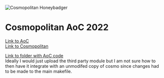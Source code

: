 ![Cosmopolitan Honeybadger](usr/share/img/honeybadger.png)

# Cosmopolitan AoC 2022
[Link to AoC](https://adventofcode.com/2022)\
[Link to Cosmopolitan](https://github.com/jart/cosmopolitan)

[Link to folder with AoC code](third_party/aoc)\
Ideally I would just upload the third party module but I am not sure how to then have it integrate with an unmodifed copy of cosmo since changes had to be made to the main makefile.